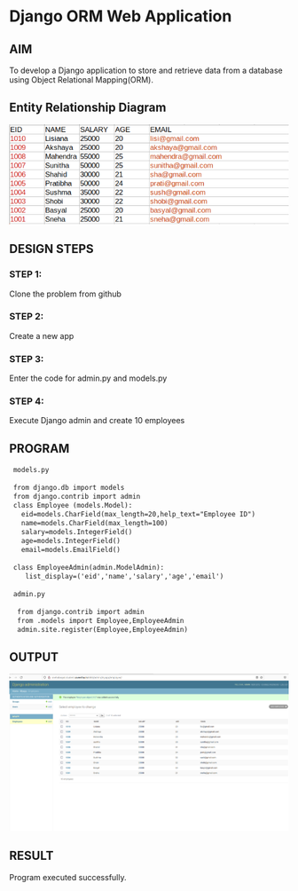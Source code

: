 # Django ORM Web Application

## AIM
To develop a Django application to store and retrieve data from a database using Object Relational Mapping(ORM).

## Entity Relationship Diagram

![DJANGO---ORM](er.png)

## DESIGN STEPS

### STEP 1:
Clone the problem from github

### STEP 2:
Create a new app

### STEP 3:
Enter the code for admin.py and models.py

### STEP 4:
Execute Django admin and create 10 employees

## PROGRAM

```
 models.py

 from django.db import models
 from django.contrib import admin
 class Employee (models.Model):
   eid=models.CharField(max_length=20,help_text="Employee ID")
   name=models.CharField(max_length=100)
   salary=models.IntegerField()
   age=models.IntegerField()
   email=models.EmailField()

 class EmployeeAdmin(admin.ModelAdmin):
    list_display=('eid','name','salary','age','email')

 admin.py
   
  from django.contrib import admin
  from .models import Employee,EmployeeAdmin
  admin.site.register(Employee,EmployeeAdmin)
  ```

## OUTPUT

![DJANGO---ORM](out.png)

## RESULT

Program executed successfully.
